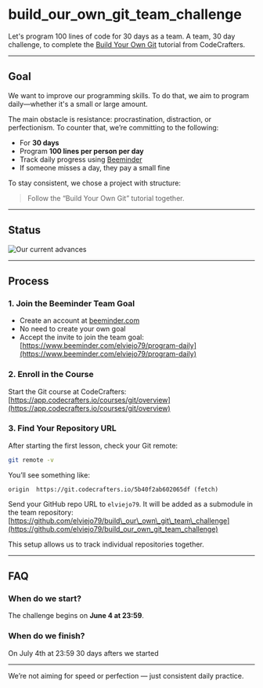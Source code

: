 # build_our_own_git_team_challenge
Let's program 100 lines of code for 30 days as a team.
A team, 30 day challenge, to complete the [Build Your Own Git](https://app.codecrafters.io/courses/git/overview) tutorial from CodeCrafters.

---

## Goal

We want to improve our programming skills. To do that, we aim to program daily—whether it's a small or large amount.

The main obstacle is resistance: procrastination, distraction, or perfectionism.
To counter that, we’re committing to the following:

- For **30 days**
- Program **100 lines per person per day**
- Track daily progress using [Beeminder](https://www.beeminder.com)
- If someone misses a day, they pay a small fine

To stay consistent, we chose a project with structure:
> Follow the “Build Your Own Git” tutorial together.

---
## Status

![Our current advances](https://www.beeminder.com/elviejo79/program-daily.png)

---

## Process

### 1. Join the Beeminder Team Goal

* Create an account at [beeminder.com](https://www.beeminder.com)
* No need to create your own goal
* Accept the invite to join the team goal:
  [https://www.beeminder.com/elviejo79/program-daily](https://www.beeminder.com/elviejo79/program-daily)


### 2. Enroll in the Course
Start the Git course at CodeCrafters:
[https://app.codecrafters.io/courses/git/overview](https://app.codecrafters.io/courses/git/overview)

### 3. Find Your Repository URL
After starting the first lesson, check your Git remote:

```bash
git remote -v
````

You’ll see something like:

```
origin	https://git.codecrafters.io/5b40f2ab602065df (fetch)
```


Send your GitHub repo URL to `elviejo79`. It will be added as a submodule in the team repository:
[https://github.com/elviejo79/build\_our\_own\_git\_team\_challenge](https://github.com/elviejo79/build_our_own_git_team_challenge)

This setup allows us to track individual repositories together.

---

## FAQ

### When do we start?

The challenge begins on **June 4 at 23:59**.

### When do we finish?

On July 4th at 23:59
30 days afters we started

---

We’re not aiming for speed or perfection — just consistent daily practice.

